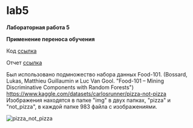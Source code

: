 # lab5

**Лабораторная работа 5**

**Применение переноса обучения**

Код [ссылка](lab5.ipynb)

Отчет [ссылка]()

Был использовано подмножество набора данных Food-101. (Bossard, Lukas, Matthieu Guillaumin и Luc Van Gool. "Food-101 – Mining Discriminative Components with Random Forests") https://www.kaggle.com/datasets/carlosrunner/pizza-not-pizza Изображения находятся в папке "img" в двух папках, "pizza" и "not_pizza", в каждой папке 983 файла с изображениями.

![pizza_not_pizza](https://github.com/user-attachments/assets/bbc43a5c-6035-4b0f-9693-628af659ac14)
